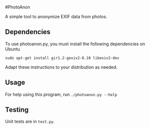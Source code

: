 #PhotoAnon

A simple tool to anonymize EXIF data from photos.

## Dependencies

To use photoanon.py, you must install the following dependencies on Ubuntu

    sudo apt-get install gir1.2-gexiv2-0.10 libexiv2-dev

Adapt these instructions to your distribution as needed.

## Usage

For help using this program, run `./photoanon.py --help`

## Testing

Unit tests are in `test.py`.
